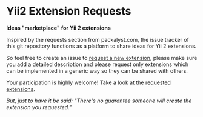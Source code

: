 Yii2 Extension Requests
=======================

**Ideas "marketplace" for Yii 2 extensions**

Inspired by the requests section from packalyst.com, the issue tracker of this git repository functions as a platform to share ideas for Yii 2 extensions. 

So feel free to create an issue to [request a new extension](https://github.com/phundament/yii2-extension-requests/issues), please make sure you add a detailed description and please request only extensions which can be implemented in a generic way so they can be shared with others.

Your participation is highly welcome! Take a look at the [requested extensions](https://github.com/phundament/yii2-extension-requests/issues).

*But, just to have it be said: "There's no guarantee someone will create the extension you requested."*
